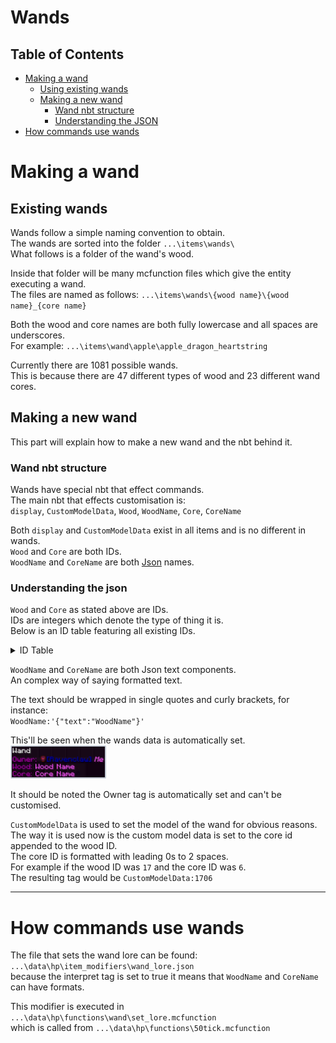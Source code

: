 # Wands

## Table of Contents
- [Making a wand](#making-a-wand)
  - [Using existing wands](#existing-wands)
  - [Making a new wand](#making-a-new-wand)
      - [Wand nbt structure](#wand-nbt-structure)
      - [Understanding the JSON](#understanding-the-json)
- [How commands use wands](#how-commands-use-wands)


# Making a wand

## Existing wands
Wands follow a simple naming convention to obtain.  
The wands are sorted into the folder `...\items\wands\`  
What follows is a folder of the wand's wood.  

Inside that folder will be many mcfunction files which give the entity executing a wand.  
The files are named as follows:
`...\items\wands\{wood name}\{wood name}_{core name}`  

Both the wood and core names are both fully lowercase and all spaces are underscores.  
For example:
`...\items\wand\apple\apple_dragon_heartstring`

Currently there are 1081 possible wands.  
This is because there are 47 different types of wood and 23 different wand cores.  

## Making a new wand
This part will explain how to make a new wand and the nbt behind it.

### Wand nbt structure
Wands have special nbt that effect commands.  
The main nbt that effects customisation is:  
`display`, `CustomModelData`, `Wood`, `WoodName`, `Core`, `CoreName`  

Both `display` and `CustomModelData` exist in all items and is no different in wands.  
`Wood` and `Core` are both IDs.  
`WoodName` and `CoreName` are both [Json](#understanding-the-json) names.

### Understanding the json
`Wood` and `Core` as stated above are IDs.  
IDs are integers which denote the type of thing it is.  
Below is an ID table featuring all existing IDs.

<details><summary>ID Table</summary><p>

| ID  | Wood         | Cores                     |
| --- | ------------ | ------------------------- |
| 1   | Acacia       | African mermaid hair      |
| 2   | Alder        | Basilisk horn             |
| 3   | Apple        | Bone                      |
| 4   | Ash          | Curupira hair             |
| 5   | Aspen        | Dittany                   |
| 6   | Beech        | Dragon heartstring        |
| 7   | Birch        | Horned Serpent horn       |
| 8   | Blackthorn   | Jackalope antler          |
| 9   | Black Walnut | Kelpie hair               |
| 10  | Cedar        | Koralle                   |
| 11  | Cherry       | Phoenix feather           |
| 12  | Chestnut     | Rougarou hair             |
| 13  | Cypress      | Shell                     |
| 14  | Dogwood      | Snallygaster heartstring  |
| 15  | Ebony        | Supreme Cores             |
| 16  | Elder        | Thestral tail hair        |
| 17  | Elm          | Thunderbird tail feather  |
| 18  | English oak  | Troll whisker             |
| 19  | Fir          | Twin Wand Cores           |
| 20  | Hawthorn     | Unicorn hair              |
| 21  | Hazel        | Veela hair                |
| 22  | Holly        | Wampus cat hair           |
| 23  | Hornbeam     | White River Monster spine |
| 24  | Ivy          |                           |
| 25  | Larch        |                           |
| 26  | Laurel       |                           |
| 27  | Mahogany     |                           |
| 28  | Maple        |                           |
| 29  | Pear         |                           |
| 30  | Pine         |                           |
| 31  | Poplar       |                           |
| 32  | Prickly ash  |                           |
| 33  | Red oak      |                           |
| 34  | Redwood      |                           |
| 35  | Reed         |                           |
| 36  | Rosewood     |                           |
| 37  | Rowan        |                           |
| 38  | Silver lime  |                           |
| 39  | Spruce       |                           |
| 40  | Sugar Maple  |                           |
| 41  | Swamp mayhaw |                           |
| 42  | Sycamore     |                           |
| 43  | Tamarack     |                           |
| 44  | Vine         |                           |
| 45  | Walnut       |                           |
| 46  | Willow       |                           |
| 47  | Yew          |                           |

</p></details>

`WoodName` and `CoreName` are both Json text components.  
An complex way of saying formatted text.  

The text should be wrapped in single quotes and curly brackets, for instance:  
`WoodName:'{"text":"WoodName"}'`

This'll be seen when the wands data is automatically set.  
<img title="Wand Wood Naming" src="./assets/wand_wood_name_example.png" alt="WandName" width="153" height="53" />

It should be noted the Owner tag is automatically set and can't be customised.

`CustomModelData` is used to set the model of the wand for obvious reasons.  
The way it is used now is the custom model data is set to the core id appended to the wood ID.  
The core ID is formatted with leading 0s to 2 spaces.  
For example if the wood ID was `17` and the core ID was `6`.  
The resulting tag would be `CustomModelData:1706`

---

# How commands use wands

The file that sets the wand lore can be found:  
`...\data\hp\item_modifiers\wand_lore.json`  
because the interpret tag is set to true it means that `WoodName` and `CoreName` can have formats.

This modifier is executed in `...\data\hp\functions\wand\set_lore.mcfunction`  
which is called from `...\data\hp\functions\50tick.mcfunction`  